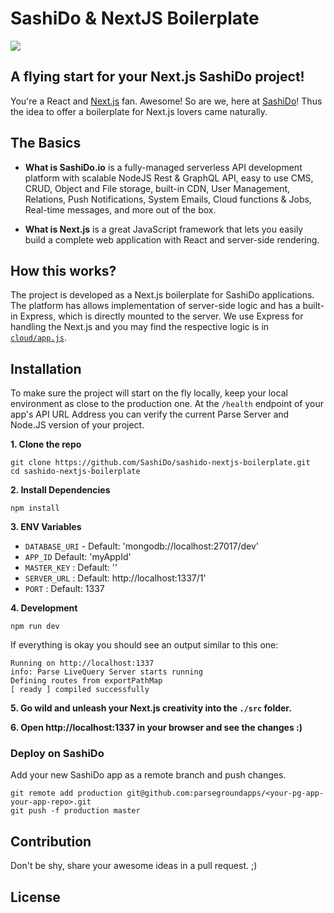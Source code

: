 # SashiDo & NextJS Boilerplate

![](https://media-blog.sashido.io/content/images/2020/08/sashido-love-nextjs--1-.png)

## A flying start for your Next.js SashiDo project!

You're a React and [Next.js](https://nextjs.org/) fan. Awesome! So are we, here at [SashiDo](https://www.sashido.io/en/)! Thus the idea to offer a boilerplate for Next.js lovers came naturally. 

## The Basics

 - **What is SashiDo.io** is a fully-managed serverless API development platform with scalable NodeJS Rest & GraphQL API, easy to use CMS, CRUD, Object and File storage, built-in CDN, User Management, Relations, Push Notifications, System Emails, Cloud functions & Jobs, Real-time messages, and more out of the box.
 
 - **What is Next.js** is a great JavaScript framework that lets you easily build a complete web application with React and server-side rendering.

## How this works?

The project is developed as a Next.js boilerplate for SashiDo applications. The platform has allows implementation of server-side logic and has a built-in Express, which is directly mounted to the server. We use Express for handling the Next.js and you may find the respective logic is in [`cloud/app.js`](https://github.com/SashiDo/sashido-nextjs-boilerplate/blob/master/cloud/app.js#L18).

## Installation

To make sure the project will start on the fly locally, keep your local environment as close to the production one. At the `/health` endpoint of your app's API URL Address you can verify the current Parse Server and Node.JS version of your project. 

**1. Clone the repo**
```
git clone https://github.com/SashiDo/sashido-nextjs-boilerplate.git
cd sashido-nextjs-boilerplate
```

**2. Install Dependencies**

```
npm install
```

**3. ENV Variables**

- `DATABASE_URI` - Default: 'mongodb://localhost:27017/dev'
- `APP_ID` Default: 'myAppId'
- `MASTER_KEY` : Default: ''
- `SERVER_URL` : Default: http://localhost:1337/1'
- `PORT` : Default: 1337

**4. Development**

```
npm run dev
```

If everything is okay you should see an output similar to this one:
```
Running on http://localhost:1337
info: Parse LiveQuery Server starts running
Defining routes from exportPathMap
[ ready ] compiled successfully

```
**5. Go wild and unleash your Next.js creativity into the `./src` folder.** 

**6. Open http://localhost:1337 in your browser and see the changes :)**


### Deploy on SashiDo

Add your new SashiDo app as a remote branch and push changes.

```
git remote add production git@github.com:parsegroundapps/<your-pg-app-your-app-repo>.git
git push -f production master
```

## Contribution

Don't be shy, share your awesome ideas in a pull request. ;)

## License


